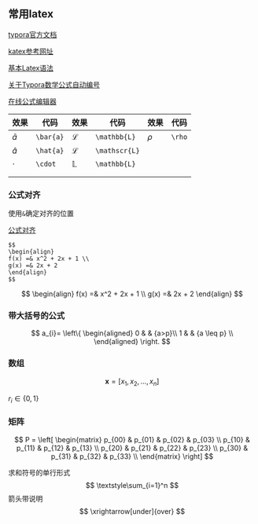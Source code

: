 ## 常用latex

[typora官方文档](https://support.typora.io/Math/)

[katex参考网址](<https://katex.org/docs/supported.html>)

[基本Latex语法](https://www.zybuluo.com/codeep/note/163962#mjx-eqn-eqsample)

[关于Typora数学公式自动编号](https://www.cnblogs.com/nowgood/p/Latexstart.html#_nav_8)

[在线公式编辑器](<http://latex.codecogs.com/eqneditor/editor.php>)

| 效果      | 代码      | 效果          | 代码          | 效果   | 代码   |
| --------- | --------- | ------------- | ------------- | ------ | ------ |
| $\bar{a}$ | `\bar{a}` | $\mathcal{L}$ | `\mathbb{L}`  | $\rho$ | `\rho` |
| $\hat{a}$ | `\hat{a}` | $\mathscr{L}$ | `\mathscr{L}` |        |        |
| $\cdot$   | `\cdot`   | $\mathbb{L}$  | `\mathbb{L}`  |        |        |
|           |           |               |               |        |        |
|           |           |               |               |        |        |

### 公式对齐

使用`&`确定对齐的位置

[公式对齐](https://blog.csdn.net/bendanban/article/details/77336206)

```
$$
\begin{align}
f(x) =& x^2 + 2x + 1 \\
g(x) =& 2x + 2
\end{align}
$$
```

$$
\begin{align}
f(x) =& x^2 + 2x + 1 \\
g(x) =& 2x + 2
\end{align}
$$

### 带大括号的公式

$$
a_{i}=
\left\{ 
    \begin{aligned}
        0 & & {a>p}\\ 
        1 & & {a \leq p} \\
    \end{aligned} 
\right.
$$

### 数组

$$
\mathbf{x}=[x_1, x_2,...,x_n]
$$


$r_i \in \{0, 1\}$

### 矩阵

$$
P = \left[ 
\begin{matrix}
p_{00} & p_{01} & p_{02} & p_{03} \\
p_{10} & p_{11} & p_{12} & p_{13} \\
p_{20} & p_{21} & p_{22} & p_{23} \\
p_{30} & p_{31} & p_{32} & p_{33} \\
\end{matrix}
\right]
$$

求和符号的单行形式
$$
\textstyle\sum_{i=1}^n
$$
箭头带说明
$$
\xrightarrow[under]{over}
$$
